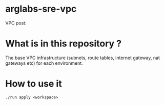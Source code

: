 # arglabs-sre-vpc

VPC post: [](https://arglabs.com.br/)

# What is in this repository ?
The base VPC infrastructure (subnets, route tables, internet gateway, nat gateways etc) for each environment.

# How to use it 
```
./run apply <workspace>
```

